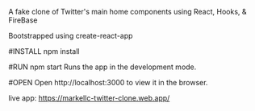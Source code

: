 A fake clone of Twitter's main home components using React, Hooks, & FireBase

Bootstrapped using create-react-app

#INSTALL npm install

#RUN npm start Runs the app in the development mode.

#OPEN Open http://localhost:3000 to view it in the browser.

live app: https://markellc-twitter-clone.web.app/

